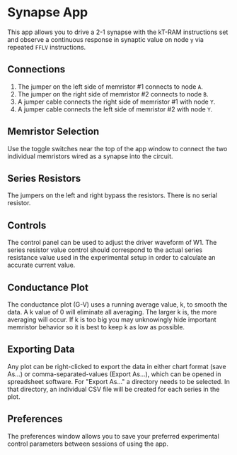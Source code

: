 # Synapse App

This app allows you to drive a 2-1 synapse with the kT-RAM instructions set and observe a continuous response in synaptic value on node `y` via repeated `FFLV` instructions.

## Connections

1. The jumper on the left side of memristor #1 connects to node `A`.
1. The jumper on the right side of memristor #2 connects to node `B`.
1. A jumper cable connects the right side of memristor #1 with node `Y`.
1. A jumper cable connects the left side of memristor #2 with node `Y`.

## Memristor Selection

Use the toggle switches near the top of the app window to connect the two individual memristors wired as a synapse into the circuit.

## Series Resistors

The jumpers on the left and right bypass the resistors. There is no serial resistor.

## Controls

The control panel can be used to adjust the driver waveform of W1. The series resistor value control should correspond to the actual series resistance value used in the experimental setup in order to calculate an accurate current value.

## Conductance Plot

The conductance plot (G-V) uses a running average value, k, to smooth the data. A k value of 0 will eliminate all averaging. The larger k is, the more averaging will occur. If k is too big you may unknowingly hide important memristor behavior so it is best to keep k as low as possible.

## Exporting Data

Any plot can be right-clicked to export the data in either chart format (save As...) or comma-separated-values (Export As...), which can be opened in spreadsheet software. For "Export As..." a directory needs to be selected. In that directory, an individual CSV file will be created for each series in the plot.

## Preferences

The preferences window allows you to save your preferred experimental control parameters between sessions of using the app.